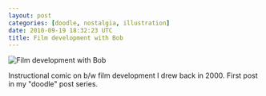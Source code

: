 ```yaml
---
layout: post
categories: [doodle, nostalgia, illustration]
date: 2010-09-19 18:32:23 UTC
title: Film development with Bob
---
```


![Film development with Bob](http://farm5.static.flickr.com/4109/5005392376_b47cc552b4_z.jpg)

Instructional comic on b/w film development I drew back in 2000. First post in my "doodle" post series.